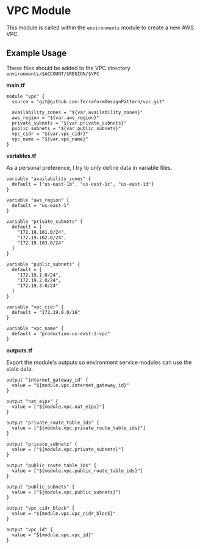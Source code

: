 # VPC Module

This module is called within the `environments` module to create a new AWS VPC. 

## Example Usage

These files should be added to the VPC directory `environments/$ACCOUNT/$REGION/$VPC`

__main.tf__

```
module "vpc" {
  source = "git@github.com:TerraformDesignPattern/vpc.git"

  availability_zones = "${var.availability_zones}"
  aws_region = "${var.aws_region}"
  private_subnets = "${var.private_subnets}"
  public_subnets = "${var.public_subnets}"
  vpc_cidr = "${var.vpc_cidr}"
  vpc_name = "${var.vpc_name}"
}
```

__variables.tf__

As a personal preference, I try to only define data in variable files. 

```
variable "availability_zones" {
  default = ["us-east-1b", "us-east-1c", "us-east-1d"]
}

variable "aws_region" {
  default = "us-east-1"
}

variable "private_subnets" {
  default = [
    "172.19.101.0/24",
    "172.19.102.0/24",
    "172.19.103.0/24"
  ]
}

variable "public_subnets" {
  default = [
    "172.19.1.0/24",
    "172.19.2.0/24",
    "172.19.3.0/24"
  ]
}

variable "vpc_cidr" {
  default = "172.19.0.0/16"
}

variable "vpc_name" {
  default = "production-us-east-1-vpc"
}
```

__outputs.tf__

Export the module's outputs so environment service modules can use the state data.

```
output "internet_gateway_id" {
  value = "${module.vpc.internet_gateway_id}"
}

output "nat_eips" {
  value = ["${module.vpc.nat_eips}"]
}

output "private_route_table_ids" {
  value = ["${module.vpc.private_route_table_ids}"]
}

output "private_subnets" {
  value = ["${module.vpc.private_subnets}"]
}

output "public_route_table_ids" {
  value = ["${module.vpc.public_route_table_ids}"]
}

output "public_subnets" {
  value = ["${module.vpc.public_subnets}"]
}

output "vpc_cidr_block" {
  value = "${module.vpc.vpc_cidr_block}"
}

output "vpc_id" {
  value = "${module.vpc.vpc_id}"
}
```

